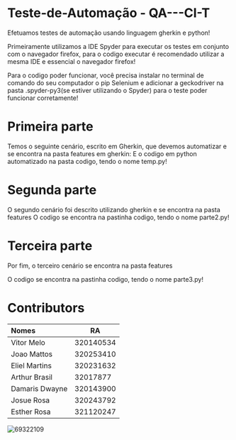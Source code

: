 # Teste-de-Automação - QA---CI-T


Efetuamos testes de automação usando linguagem gherkin e python!

Primeiramente utilizamos a IDE Spyder para executar os testes em conjunto com o navegador firefox,
para o codigo executar é recomendado utilizar a mesma IDE e essencial o navegador firefox!

Para o codigo poder funcionar, você precisa instalar no terminal de comando do seu computador o pip Selenium
e adicionar a geckodriver na pasta .spyder-py3(se estiver utilizando o Spyder) para o teste poder funcionar corretamente!

# Primeira parte
Temos o seguinte cenário, escrito em Gherkin, que devemos automatizar e se encontra na pasta features em gherkin:
E o codigo em python automatizado na pasta codigo, tendo o nome temp.py!

# Segunda parte
O segundo cenário foi descrito utilizando gherkin e se encontra na pasta features
O codigo se encontra na pastinha codigo, tendo o nome parte2.py!

# Terceira parte
Por fim, o terceiro cenário se encontra na pasta features 

O codigo se encontra na pastinha codigo, tendo o nome parte3.py!


# Contributors

|     Nomes      |    RA     |
| :------------- | --------- |
| Vitor Melo     | 320140534 | 
| Joao Mattos    | 320253410 |
| Eliel Martins  | 320231632 |
| Arthur Brasil  | 32017877  |
| Damaris Dwayne | 320143900 | 
| Josue Rosa     | 320243792 |
| Esther Rosa    | 321120247 |

![69322109](https://user-images.githubusercontent.com/91764249/144688817-1021210f-4330-4a83-ad0c-18f5f53b5601.jpg)
